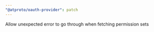 ```yaml
---
"@atproto/oauth-provider": patch
---
```


Allow unexpected error to go through when fetching permission sets
